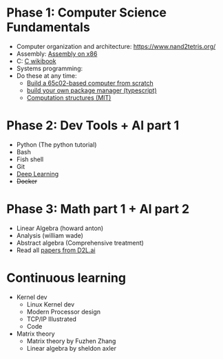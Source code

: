 # Phase 1: Computer Science Fundamentals
- Computer organization and architecture: https://www.nand2tetris.org/
- Assembly: [Assembly on x86](https://www.youtube.com/playlist?list=PL2EF13wm-hWCoj6tUBGUmrkJmH1972dBB)
- C: [C wikibook](https://en.wikibooks.org/wiki/C_Programming)
- Systems programming: 
- Do these at any time: 
	- [Build a 65c02-based computer from scratch](https://youtube.com/playlist?list=PLowKtXNTBypFbtuVMUVXNR0z1mu7dp7eH&si=P5kDVm81F_Sl0Ey7)
	- [build your own package manager (typescript)](https://github.com/g-plane/tiny-package-manager)
	- [Computation structures (MIT)](https://ocw.mit.edu/ans7870/6/6.005/s16/)
# Phase 2: Dev Tools + AI part 1
- Python (The python tutorial)
- Bash 
- Fish shell
- Git
- [Deep Learning](https://d2l.ai/)
- ~~Docker~~
# Phase 3: Math part 1 + AI part 2
- Linear Algebra (howard anton)
- Analysis (william wade)
- Abstract algebra (Comprehensive treatment)
- Read all [papers from D2L.ai](https://d2l.ai/chapter_references/zreferences.html)

# Continuous learning
- Kernel dev
	- Linux Kernel dev
	- Modern Processor design
	- TCP/IP Illustrated
	- Code
- Matrix theory
	- Matrix theory by Fuzhen Zhang
	- Linear algebra by sheldon axler
